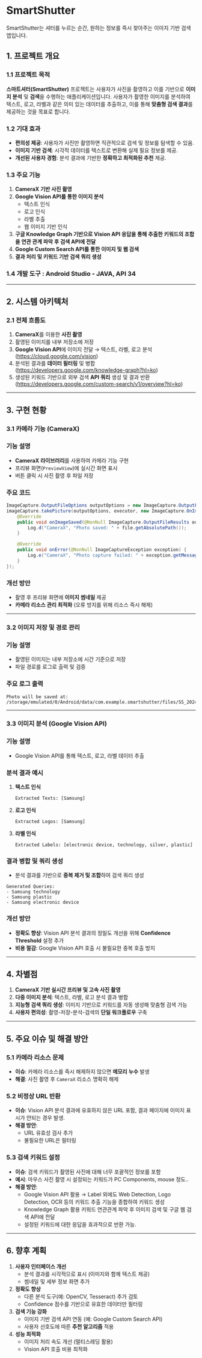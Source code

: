 # SmartShutter
SmartShutter는 셔터를 누르는 순간, 원하는 정보를 즉시 찾아주는 이미지 기반 검색 앱입니다.

## **1. 프로젝트 개요**

### **1.1 프로젝트 목적**

**스마트셔터(SmartShutter)** 프로젝트는 사용자가 사진을 촬영하고 이를 기반으로 **이미지 분석** 및 **검색**을 수행하는 애플리케이션입니다. 사용자가 촬영한 이미지를 분석하여 텍스트, 로고, 라벨과 같은 의미 있는 데이터를 추출하고, 이를 통해 **맞춤형 검색 결과**를 제공하는 것을 목표로 합니다.

### **1.2 기대 효과**

- **편의성 제공**: 사용자가 사진만 촬영하면 직관적으로 검색 및 정보를 탐색할 수 있음.
- **이미지 기반 검색**: 시각적 데이터를 텍스트로 변환해 실제 필요 정보를 제공.
- **개선된 사용자 경험**: 분석 결과에 기반한 **정확하고 최적화된 추천** 제공.

### **1.3 주요 기능**

1. **CameraX 기반 사진 촬영**
2. **Google Vision API를 통한 이미지 분석**
    - 텍스트 인식
    - 로고 인식
    - 라벨 추출
    - 웹 이미지 기반 인식
3. **구글 Knowledge Graph 기반으로 Vision API 응답을 통해 추출한 키워드의 조합을 연관 관계 파악 후 검색 API에 전달**
4. **Google Custom Search API를 통한 이미지 및 웹 검색**
5. **결과 처리 및 키워드 기반 검색 쿼리 생성**

### 1.4 개발 도구 : Android Studio - JAVA, API 34

---

## **2. 시스템 아키텍처**

### **2.1 전체 흐름도**

1. **CameraX**를 이용한 **사진 촬영**
2. 촬영된 이미지를 내부 저장소에 저장 
3. **Google Vision API**에 이미지 전달 → 텍스트, 라벨, 로고 분석 (https://cloud.google.com/vision)
4. 분석된 결과를 **데이터 필터링** 및 병합 (https://developers.google.com/knowledge-graph?hl=ko)
5. 생성된 키워드 기반으로 외부 검색 **API 쿼리** 생성 및 결과 반환 (https://developers.google.com/custom-search/v1/overview?hl=ko)
---

## **3. 구현 현황**

### **3.1 카메라 기능 (CameraX)**

### **기능 설명**

- **CameraX 라이브러리**를 사용하여 카메라 기능 구현
- 프리뷰 화면(`PreviewView`)에 실시간 화면 표시
- 버튼 클릭 시 사진 촬영 후 파일 저장

### **주요 코드**

```java
ImageCapture.OutputFileOptions outputOptions = new ImageCapture.OutputFileOptions.Builder(file).build();
imageCapture.takePicture(outputOptions, executor, new ImageCapture.OnImageSavedCallback() {
    @Override
    public void onImageSaved(@NonNull ImageCapture.OutputFileResults outputFileResults) {
        Log.d("CameraX", "Photo saved: " + file.getAbsolutePath());
    }

    @Override
    public void onError(@NonNull ImageCaptureException exception) {
        Log.e("CameraX", "Photo capture failed: " + exception.getMessage());
    }
});

```

### **개선 방안**

- 촬영 후 프리뷰 화면에 **이미지 썸네일** 제공
- **카메라 리소스 관리 최적화** (오류 방지를 위해 리소스 즉시 해제)

---

### **3.2 이미지 저장 및 경로 관리**

### **기능 설명**

- 촬영된 이미지는 내부 저장소에 시간 기준으로 저장
- 파일 경로를 로그로 출력 및 검증

### **주요 로그 출력**

```
Photo will be saved at: /storage/emulated/0/Android/data/com.example.smartshutter/files/SS_20241218_010308.jpg

```

---

### **3.3 이미지 분석 (Google Vision API)**

### **기능 설명**

- Google Vision API를 통해 텍스트, 로고, 라벨 데이터 추출

### **분석 결과 예시**

1. **텍스트 인식**
    
    ```
    Extracted Texts: [Samsung]
    
    ```
    
2. **로고 인식**
    
    ```
    Extracted Logos: [Samsung]
    
    ```
    
3. **라벨 인식**
    
    ```
    Extracted Labels: [electronic device, technology, silver, plastic]
    
    ```
    

### **결과 병합 및 쿼리 생성**

- 분석 결과를 기반으로 **중복 제거 및 조합**하여 검색 쿼리 생성

```
Generated Queries:
- Samsung technology
- Samsung plastic
- Samsung electronic device

```

### **개선 방안**

- **정확도 향상**: Vision API 분석 결과의 정밀도 개선을 위해 **Confidence Threshold** 설정 추가
- **비용 절감**: Google Vision API 호출 시 불필요한 중복 호출 방지

---

## **4. 차별점**

1. **CameraX 기반 실시간 프리뷰 및 고속 사진 촬영**
2. **다중 이미지 분석**: 텍스트, 라벨, 로고 분석 결과 병합
3. **지능형 검색 쿼리 생성**: 이미지 기반으로 키워드를 자동 생성해 맞춤형 검색 가능
4. **사용자 편의성**: 촬영-저장-분석-검색의 **단일 워크플로우** 구축

---

## **5. 주요 이슈 및 해결 방안**

### **5.1 카메라 리소스 문제**

- **이슈**: 카메라 리소스를 즉시 해제하지 않으면 **메모리 누수** 발생
- **해결**: 사진 촬영 후 `CameraX` 리소스 명확히 해제

### **5.2 비정상 URL 반환**

- **이슈**: Vision API 분석 결과에 유효하지 않은 URL 포함, 결과 페이지에 이미지 표시가 안되는 경우 발생.
- **해결 방안**:
    - URL 유효성 검사 추가
    - 불필요한 URL은 필터링
        

### 5.3 검색 키워드 설정

- **이슈**: 검색 키워드가 촬영된 사진에 대해 너무 포괄적인 정보를 포함
- **예시**: 마우스 사진 촬영 시 설정되는 키워드가 PC Components, mouse 정도..
- **해결 방안**:
    - Google Vision API 활용 → Label 외에도 Web Detection, Logo Detection, OCR 등의 키워드 추출 기능을 종합하여 키워드 생성
    - Knowledge Graph 활용 키워드 연관관계 파악 후 이미지 검색 및 구글 웹 검색 API에 전달
    - 설정된 키워드에 대한 응답을 효과적으로 반환 가능.

---

## **6. 향후 계획**

1. **사용자 인터페이스 개선**
    - 분석 결과를 시각적으로 표시 (이미지와 함께 텍스트 제공)
    - 썸네일 및 세부 정보 화면 추가
2. **정확도 향상**
    - 다른 분석 도구(예: OpenCV, Tesseract) 추가 검토
    - Confidence 점수를 기반으로 유효한 데이터만 필터링
3. **검색 기능 강화**
    - 이미지 기반 검색 API 연동 (예: Google Custom Search API)
    - 사용자 선호도에 따른 **추천 알고리즘** 적용
4. **성능 최적화**
    - 이미지 처리 속도 개선 (멀티스레딩 활용)
    - Vision API 호출 비용 최적화
